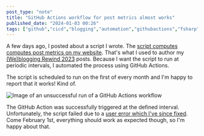 ```yaml
---
post_type: "note" 
title: "GitHub Actions workflow for post metrics almost works"
published_date: "2024-01-03 00:26"
tags: ["github","cicd","blogging","automation","githubactions","fsharp","cron"]
---
```


A few days ago, I posted about a script I wrote. The [script computes computes post metrics on my website](/posts/website-metrics-github-actions/). That's what I used to author my [(We)blogging Rewind 2023](/notes/weblogging-rewind-2023/-continued/) posts. Because I want the script to run at periodic intervals, I automated the process using GitHub Actions. 

The script is scheduled to run on the first of every month and I'm happy to report that it works! Kind of.

![Image of an unsuccessful run of a GitHub Actions workflow](https://github.com/lqdev/luisquintanilla.me/assets/11130940/bd413326-cc7b-44f7-a287-4580f1268cb2)

The GitHub Action was successfully triggered at the defined interval. Unfortunately, the script failed due to a [user error which I've since fixed](https://github.com/lqdev/luisquintanilla.me/commit/1296c3f929e3ad2834a8b7963c9ed66421a4fb8a). Come February 1st, everything should work as expected though, so I'm happy about that. 
